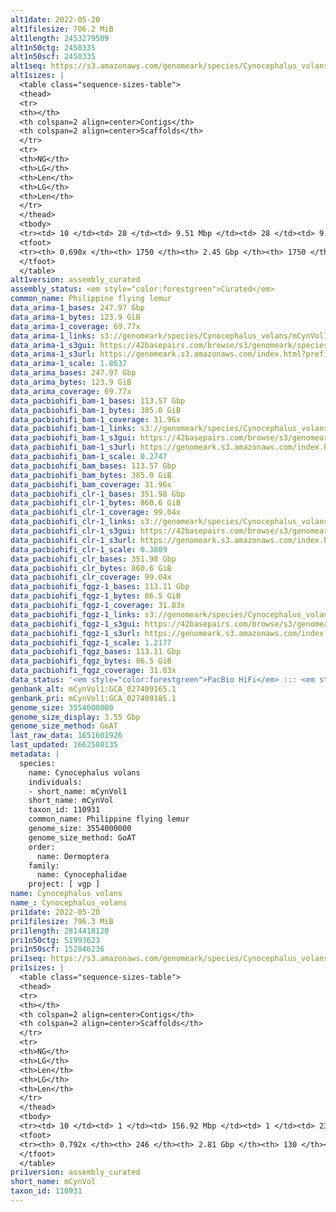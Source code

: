 ```yaml
---
alt1date: 2022-05-20
alt1filesize: 706.2 MiB
alt1length: 2453279509
alt1n50ctg: 2450335
alt1n50scf: 2450335
alt1seq: https://s3.amazonaws.com/genomeark/species/Cynocephalus_volans/mCynVol1/assembly_curated/mCynVol1.alt.cur.20220520.fasta.gz
alt1sizes: |
  <table class="sequence-sizes-table">
  <thead>
  <tr>
  <th></th>
  <th colspan=2 align=center>Contigs</th>
  <th colspan=2 align=center>Scaffolds</th>
  </tr>
  <tr>
  <th>NG</th>
  <th>LG</th>
  <th>Len</th>
  <th>LG</th>
  <th>Len</th>
  </tr>
  </thead>
  <tbody>
  <tr><td> 10 </td><td> 28 </td><td> 9.51 Mbp </td><td> 28 </td><td> 9.51 Mbp </td></tr>  <tr><td> 20 </td><td> 74 </td><td> 6.93 Mbp </td><td> 74 </td><td> 6.93 Mbp </td></tr>  <tr><td> 30 </td><td> 133 </td><td> 5.06 Mbp </td><td> 133 </td><td> 5.06 Mbp </td></tr>  <tr><td> 40 </td><td> 217 </td><td> 3.53 Mbp </td><td> 217 </td><td> 3.53 Mbp </td></tr>  <tr style="background-color:#cccccc;"><td> 50 </td><td> 338 </td><td> 2.45 Mbp </td><td> 338 </td><td> 2.45 Mbp </td></tr>  <tr><td> 60 </td><td> 529 </td><td> 1.40 Mbp </td><td> 529 </td><td> 1.40 Mbp </td></tr>  <tr><td> 70 </td><td> 0 </td><td>  </td><td> 0 </td><td>  </td></tr>  <tr><td> 80 </td><td> 0 </td><td>  </td><td> 0 </td><td>  </td></tr>  <tr><td> 90 </td><td> 0 </td><td>  </td><td> 0 </td><td>  </td></tr>  <tr><td> 100 </td><td> 0 </td><td>  </td><td> 0 </td><td>  </td></tr>  </tbody>
  <tfoot>
  <tr><th> 0.690x </th><th> 1750 </th><th> 2.45 Gbp </th><th> 1750 </th><th> 2.45 Gbp </th></tr>
  </tfoot>
  </table>
alt1version: assembly_curated
assembly_status: <em style="color:forestgreen">Curated</em>
common_name: Philippine flying lemur
data_arima-1_bases: 247.97 Gbp
data_arima-1_bytes: 123.9 GiB
data_arima-1_coverage: 69.77x
data_arima-1_links: s3://genomeark/species/Cynocephalus_volans/mCynVol1/genomic_data/arima/<br>
data_arima-1_s3gui: https://42basepairs.com/browse/s3/genomeark/species/Cynocephalus_volans/mCynVol1/genomic_data/arima/
data_arima-1_s3url: https://genomeark.s3.amazonaws.com/index.html?prefix=species/Cynocephalus_volans/mCynVol1/genomic_data/arima/
data_arima-1_scale: 1.8637
data_arima_bases: 247.97 Gbp
data_arima_bytes: 123.9 GiB
data_arima_coverage: 69.77x
data_pacbiohifi_bam-1_bases: 113.57 Gbp
data_pacbiohifi_bam-1_bytes: 385.0 GiB
data_pacbiohifi_bam-1_coverage: 31.96x
data_pacbiohifi_bam-1_links: s3://genomeark/species/Cynocephalus_volans/mCynVol1/genomic_data/pacbio_hifi/<br>
data_pacbiohifi_bam-1_s3gui: https://42basepairs.com/browse/s3/genomeark/species/Cynocephalus_volans/mCynVol1/genomic_data/pacbio_hifi/
data_pacbiohifi_bam-1_s3url: https://genomeark.s3.amazonaws.com/index.html?prefix=species/Cynocephalus_volans/mCynVol1/genomic_data/pacbio_hifi/
data_pacbiohifi_bam-1_scale: 0.2747
data_pacbiohifi_bam_bases: 113.57 Gbp
data_pacbiohifi_bam_bytes: 385.0 GiB
data_pacbiohifi_bam_coverage: 31.96x
data_pacbiohifi_clr-1_bases: 351.98 Gbp
data_pacbiohifi_clr-1_bytes: 860.6 GiB
data_pacbiohifi_clr-1_coverage: 99.04x
data_pacbiohifi_clr-1_links: s3://genomeark/species/Cynocephalus_volans/mCynVol1/genomic_data/pacbio_hifi/<br>
data_pacbiohifi_clr-1_s3gui: https://42basepairs.com/browse/s3/genomeark/species/Cynocephalus_volans/mCynVol1/genomic_data/pacbio_hifi/
data_pacbiohifi_clr-1_s3url: https://genomeark.s3.amazonaws.com/index.html?prefix=species/Cynocephalus_volans/mCynVol1/genomic_data/pacbio_hifi/
data_pacbiohifi_clr-1_scale: 0.3809
data_pacbiohifi_clr_bases: 351.98 Gbp
data_pacbiohifi_clr_bytes: 860.6 GiB
data_pacbiohifi_clr_coverage: 99.04x
data_pacbiohifi_fqgz-1_bases: 113.11 Gbp
data_pacbiohifi_fqgz-1_bytes: 86.5 GiB
data_pacbiohifi_fqgz-1_coverage: 31.83x
data_pacbiohifi_fqgz-1_links: s3://genomeark/species/Cynocephalus_volans/mCynVol1/genomic_data/pacbio_hifi/<br>
data_pacbiohifi_fqgz-1_s3gui: https://42basepairs.com/browse/s3/genomeark/species/Cynocephalus_volans/mCynVol1/genomic_data/pacbio_hifi/
data_pacbiohifi_fqgz-1_s3url: https://genomeark.s3.amazonaws.com/index.html?prefix=species/Cynocephalus_volans/mCynVol1/genomic_data/pacbio_hifi/
data_pacbiohifi_fqgz-1_scale: 1.2177
data_pacbiohifi_fqgz_bases: 113.11 Gbp
data_pacbiohifi_fqgz_bytes: 86.5 GiB
data_pacbiohifi_fqgz_coverage: 31.83x
data_status: '<em style="color:forestgreen">PacBio HiFi</em> ::: <em style="color:forestgreen">Arima</em>'
genbank_alt: mCynVol1:GCA_027409165.1
genbank_pri: mCynVol1:GCA_027409185.1
genome_size: 3554000000
genome_size_display: 3.55 Gbp
genome_size_method: GoAT
last_raw_data: 1651601926
last_updated: 1662580135
metadata: |
  species:
    name: Cynocephalus volans
    individuals:
    - short_name: mCynVol1
    short_name: mCynVol
    taxon_id: 110931
    common_name: Philippine flying lemur
    genome_size: 3554000000
    genome_size_method: GoAT
    order:
      name: Dermoptera
    family:
      name: Cynocephalidae
    project: [ vgp ]
name: Cynocephalus volans
name_: Cynocephalus_volans
pri1date: 2022-05-20
pri1filesize: 796.3 MiB
pri1length: 2814418120
pri1n50ctg: 51993623
pri1n50scf: 152846236
pri1seq: https://s3.amazonaws.com/genomeark/species/Cynocephalus_volans/mCynVol1/assembly_curated/mCynVol1.pri.cur.20220520.fasta.gz
pri1sizes: |
  <table class="sequence-sizes-table">
  <thead>
  <tr>
  <th></th>
  <th colspan=2 align=center>Contigs</th>
  <th colspan=2 align=center>Scaffolds</th>
  </tr>
  <tr>
  <th>NG</th>
  <th>LG</th>
  <th>Len</th>
  <th>LG</th>
  <th>Len</th>
  </tr>
  </thead>
  <tbody>
  <tr><td> 10 </td><td> 1 </td><td> 156.92 Mbp </td><td> 1 </td><td> 234.98 Mbp </td></tr>  <tr><td> 20 </td><td> 4 </td><td> 126.66 Mbp </td><td> 2 </td><td> 187.14 Mbp </td></tr>  <tr><td> 30 </td><td> 7 </td><td> 91.85 Mbp </td><td> 4 </td><td> 169.06 Mbp </td></tr>  <tr><td> 40 </td><td> 11 </td><td> 69.20 Mbp </td><td> 7 </td><td> 165.29 Mbp </td></tr>  <tr style="background-color:#cccccc;"><td> 50 </td><td> 17 </td><td style="background-color:#88ff88;"> 51.99 Mbp </td><td> 9 </td><td style="background-color:#88ff88;"> 152.85 Mbp </td></tr>  <tr><td> 60 </td><td> 27 </td><td> 31.32 Mbp </td><td> 11 </td><td> 132.77 Mbp </td></tr>  <tr><td> 70 </td><td> 46 </td><td> 9.23 Mbp </td><td> 15 </td><td> 98.15 Mbp </td></tr>  <tr><td> 80 </td><td> 0 </td><td>  </td><td> 0 </td><td>  </td></tr>  <tr><td> 90 </td><td> 0 </td><td>  </td><td> 0 </td><td>  </td></tr>  <tr><td> 100 </td><td> 0 </td><td>  </td><td> 0 </td><td>  </td></tr>  </tbody>
  <tfoot>
  <tr><th> 0.792x </th><th> 246 </th><th> 2.81 Gbp </th><th> 130 </th><th> 2.81 Gbp </th></tr>
  </tfoot>
  </table>
pri1version: assembly_curated
short_name: mCynVol
taxon_id: 110931
---
```

